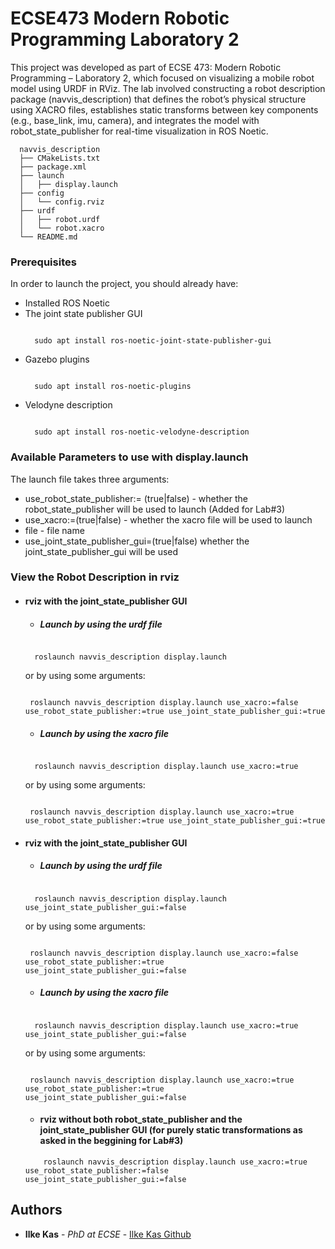 # ECSE473 Modern Robotic Programming Laboratory 2

This project was developed as part of ECSE 473: Modern Robotic Programming – Laboratory 2, which focused on visualizing a mobile robot model using URDF in RViz. The lab involved constructing a robot description package (navvis_description) that defines the robot’s physical structure using XACRO files, establishes static transforms between key components (e.g., base_link, imu, camera), and integrates the model with robot_state_publisher for real-time visualization in ROS Noetic.

```
  navvis_description
  ├── CMakeLists.txt
  ├── package.xml
  ├── launch
  │   ├── display.launch 
  ├── config
  │   └── config.rviz
  ├── urdf
  │   ├── robot.urdf
  │   └── robot.xacro
  └── README.md
```
### Prerequisites

In order to launch the project, you should already have:
- Installed ROS Noetic
- The joint state publisher GUI
  ```
  
    sudo apt install ros-noetic-joint-state-publisher-gui
  
  ```
- Gazebo plugins
  ```
  
    sudo apt install ros-noetic-plugins
  
  ```
- Velodyne description
  ```
  
    sudo apt install ros-noetic-velodyne-description
  
  ```
### Available Parameters to use with display.launch

The launch file takes three arguments:
-  use_robot_state_publisher:= (true|false) -  whether the robot_state_publisher will be used to launch (Added for Lab#3)
-  use_xacro:=(true|false) - whether the xacro file will be used to launch 
-  file - file name
-  use_joint_state_publisher_gui=(true|false)  whether the joint_state_publisher_gui will be used 

### View the Robot Description in rviz

- #### rviz with the joint_state_publisher GUI

  - ##### Launch by using the urdf file

  ```

    roslaunch navvis_description display.launch

  ```
  or by using some arguments:
  
   ```

    roslaunch navvis_description display.launch use_xacro:=false use_robot_state_publisher:=true use_joint_state_publisher_gui:=true

  ```
  - ##### Launch by using the xacro file

  ```

    roslaunch navvis_description display.launch use_xacro:=true

  ```
   or by using some arguments:
   ```

    roslaunch navvis_description display.launch use_xacro:=true use_robot_state_publisher:=true use_joint_state_publisher_gui:=true

  ```
- #### rviz with the joint_state_publisher GUI

  - ##### Launch by using the urdf file

  ```

    roslaunch navvis_description display.launch use_joint_state_publisher_gui:=false

  ```
     or by using some arguments:
  
   ```

    roslaunch navvis_description display.launch use_xacro:=false use_robot_state_publisher:=true use_joint_state_publisher_gui:=false

  ```

  - ##### Launch by using the xacro file

  ```

    roslaunch navvis_description display.launch use_xacro:=true use_joint_state_publisher_gui:=false

  ```
     or by using some arguments:
  
   ```

    roslaunch navvis_description display.launch use_xacro:=true use_robot_state_publisher:=true use_joint_state_publisher_gui:=false

  ```
   
   - #### rviz without both robot_state_publisher and the joint_state_publisher GUI (for purely static transformations as asked in the beggining for Lab#3)
     
  ```
      roslaunch navvis_description display.launch use_xacro:=true use_robot_state_publisher:=false use_joint_state_publisher_gui:=false

  ```
   
## Authors

  - **Ilke Kas** - *PhD at ECSE* -
    [Ilke Kas Github](https://github.com/ilke-kas)

